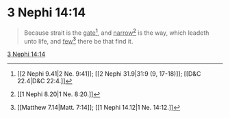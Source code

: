 # 3 Nephi 14:14

> Because strait is the <u>gate</u>[^a], and <u>narrow</u>[^b] is the way, which leadeth unto life, and <u>few</u>[^c] there be that find it.

[3 Nephi 14:14](https://www.churchofjesuschrist.org/study/scriptures/bofm/3-ne/14?lang=eng&id=p14#p14)


[^a]: [[2 Nephi 9.41|2 Ne. 9:41]]; [[2 Nephi 31.9|31:9 (9, 17-18)]]; [[D&C 22.4|D&C 22:4.]]
[^b]: [[1 Nephi 8.20|1 Ne. 8:20.]]
[^c]: [[Matthew 7.14|Matt. 7:14]]; [[1 Nephi 14.12|1 Ne. 14:12.]]
